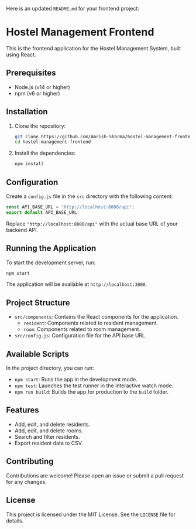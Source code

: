 Here is an updated `README.md` for your frontend project:

# Hostel Management Frontend

This is the frontend application for the Hostel Management System, built using React.

## Prerequisites

- Node.js (v14 or higher)
- npm (v6 or higher)

## Installation

1. Clone the repository:
   ```bash
   git clone https://github.com/Amrish-Sharma/hostel-management-frontend.git
   cd hostel-management-frontend
   ```

2. Install the dependencies:
   ```bash
   npm install
   ```

## Configuration

Create a `config.js` file in the `src` directory with the following content:

```javascript
const API_BASE_URL = "http://localhost:8080/api";
export default API_BASE_URL;
```

Replace `"http://localhost:8080/api"` with the actual base URL of your backend API.

## Running the Application

To start the development server, run:
```bash
npm start
```

The application will be available at `http://localhost:3000`.

## Project Structure

- `src/components`: Contains the React components for the application.
    - `resident`: Components related to resident management.
    - `room`: Components related to room management.
- `src/config.js`: Configuration file for the API base URL.

## Available Scripts

In the project directory, you can run:

- `npm start`: Runs the app in the development mode.
- `npm test`: Launches the test runner in the interactive watch mode.
- `npm run build`: Builds the app for production to the `build` folder.

## Features

- Add, edit, and delete residents.
- Add, edit, and delete rooms.
- Search and filter residents.
- Export resident data to CSV.

## Contributing

Contributions are welcome! Please open an issue or submit a pull request for any changes.

## License

This project is licensed under the MIT License. See the `LICENSE` file for details.